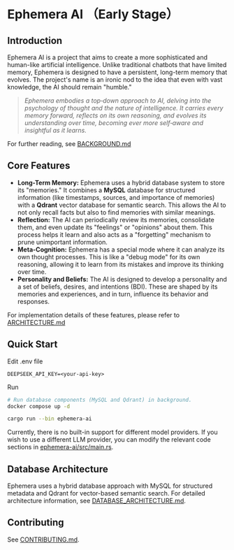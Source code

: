 # Ephemera AI （Early Stage）

## Introduction

Ephemera AI is a project that aims to create a more sophisticated and human-like artificial intelligence. Unlike traditional chatbots that have limited memory, Ephemera is designed to have a persistent, long-term memory that evolves. The project's name is an ironic nod to the idea that even with vast knowledge, the AI should remain "humble."

> *Ephemera embodies a top‑down approach to AI, delving into the psychology of thought and the nature of intelligence. It carries every memory forward, reflects on its own reasoning, and evolves its understanding over time, becoming ever more self‑aware and insightful as it learns.*

For further reading, see [BACKGROUND.md](docs/BACKGROUND.md)

## Core Features

*   **Long-Term Memory:** Ephemera uses a hybrid database system to store its "memories." It combines a **MySQL** database for structured information (like timestamps, sources, and importance of memories) with a **Qdrant** vector database for semantic search. This allows the AI to not only recall facts but also to find memories with similar meanings.
*   **Reflection:** The AI can periodically review its memories, consolidate them, and even update its "feelings" or "opinions" about them. This process helps it learn and also acts as a "forgetting" mechanism to prune unimportant information.
*   **Meta-Cognition:** Ephemera has a special mode where it can analyze its own thought processes. This is like a "debug mode" for its own reasoning, allowing it to learn from its mistakes and improve its thinking over time.
*   **Personality and Beliefs:** The AI is designed to develop a personality and a set of beliefs, desires, and intentions (BDI). These are shaped by its memories and experiences, and in turn, influence its behavior and responses.

For implementation details of these features, please refer to [ARCHITECTURE.md](docs/ARCHITECTURE.md)

## Quick Start

Edit .env file
```
DEEPSEEK_API_KEY=<your-api-key>
```

Run
```bash
# Run database components (MySQL and Qdrant) in background.
docker compose up -d

cargo run --bin ephemera-ai
```

Currently, there is no built-in support for different model providers. If you wish to use a different LLM provider, you can modify the relevant code sections in [ephemera-ai/src/main.rs](ephemera-ai/src/main.rs).

## Database Architecture
Ephemera uses a hybrid database approach with MySQL for structured metadata and Qdrant for vector-based semantic search. For detailed architecture information, see [DATABASE_ARCHITECTURE.md](docs/DATABASE_ARCHITECTURE.md).

## Contributing

See [CONTRIBUTING.md](docs/CONTRIBUTING.md).
